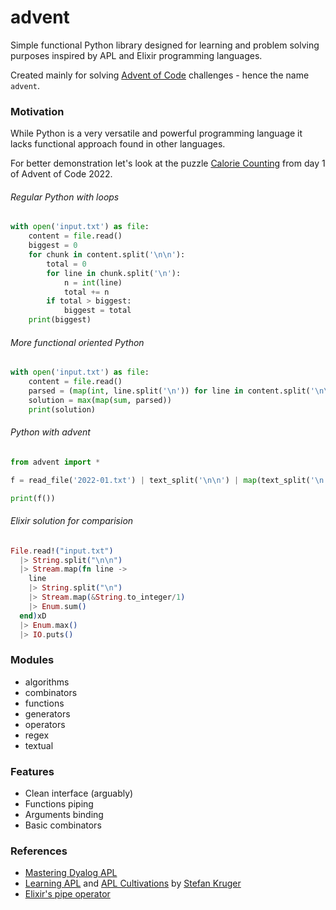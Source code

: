 # advent

Simple functional Python library designed for learning and problem solving purposes inspired by APL and Elixir programming languages.

Created mainly for solving [Advent of Code](https://adventofcode.com/) challenges - hence the name `advent`.

### Motivation

While Python is a very versatile and powerful programming language it lacks functional approach found in other languages.

For better demonstration let's look at the puzzle [Calorie Counting](https://adventofcode.com/2022/day/1) from day 1 of Advent of Code 2022.

###### Regular Python with loops
```python
with open('input.txt') as file:
    content = file.read()
    biggest = 0
    for chunk in content.split('\n\n'):
        total = 0
        for line in chunk.split('\n'):
            n = int(line)
            total += n
        if total > biggest:
            biggest = total
    print(biggest)
```

###### More functional oriented Python
```python
with open('input.txt') as file:
    content = file.read()
    parsed = (map(int, line.split('\n')) for line in content.split('\n\n'))
    solution = max(map(sum, parsed))
    print(solution)
```

###### Python with advent
```python
from advent import *

f = read_file('2022-01.txt') | text_split('\n\n') | map(text_split('\n') | map(int) | sum()) | max()

print(f())
```

###### Elixir solution for comparision
```elixir
File.read!("input.txt")
  |> String.split("\n\n")
  |> Stream.map(fn line ->
    line
    |> String.split("\n")
    |> Stream.map(&String.to_integer/1)
    |> Enum.sum()
  end)xD
  |> Enum.max()
  |> IO.puts()
```

### Modules

- algorithms
- combinators
- functions
- generators
- operators
- regex
- textual

### Features

- Clean interface (arguably)
- Functions piping
- Arguments binding
- Basic combinators

### References

- [Mastering Dyalog APL](https://www.dyalog.com/uploads/documents/MasteringDyalogAPL.pdf)
- [Learning APL](https://xpqz.github.io/learnapl/intro.html) and [APL Cultivations](https://xpqz.github.io/cultivations/Intro.html) by [Stefan Kruger](https://github.com/xpqz)
- [Elixir's pipe operator](https://elixirschool.com/en/lessons/basics/pipe_operator)
